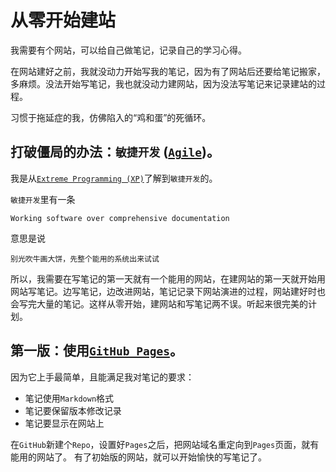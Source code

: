 # 从零开始建站

我需要有个网站，可以给自己做笔记，记录自己的学习心得。

在网站建好之前，我就没动力开始写我的笔记，因为有了网站后还要给笔记搬家，多麻烦。没法开始写笔记，我也就没动力建网站，因为没法写笔记来记录建站的过程。

习惯于拖延症的我，仿佛陷入的“鸡和蛋”的死循环。

## 打破僵局的办法：`敏捷开发` ([`Agile`](https://en.wikipedia.org/wiki/Extreme_programming))。

我是从[`Extreme Programming (XP)`](https://en.wikipedia.org/wiki/Extreme_programming)了解到`敏捷开发`的。

`敏捷开发`里有一条
```
Working software over comprehensive documentation
```
意思是说
```
别光吹牛画大饼，先整个能用的系统出来试试
```

所以，我需要在写笔记的第一天就有一个能用的网站，在建网站的第一天就开始用网站写笔记。边写笔记，边改进网站，笔记记录下网站演进的过程，网站建好时也会写完大量的笔记。这样从零开始，建网站和写笔记两不误。听起来很完美的计划。

## 第一版：使用[`GitHub Pages`](https://pages.github.com/)。

因为它上手最简单，且能满足我对笔记的要求：
- 笔记使用`Markdown`格式
- 笔记要保留版本修改记录
- 笔记要显示在网站上

在`GitHub`新建个`Repo`，设置好`Pages`之后，把网站域名重定向到`Pages`页面，就有能用的网站了。
有了初始版的网站，就可以开始愉快的写笔记了。